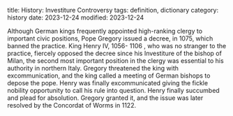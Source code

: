 title: History: Investiture Controversy
tags: definition, dictionary
category: history
date: 2023-12-24
modified: 2023-12-24


Although German kings frequently
 appointed high-ranking clergy to important civic positions, Pope
 Gregory issued a decree, in 1075,
 which banned the practice.
 King Henry IV, 1056-
1106
, who was no stranger to the
 practice, fiercely opposed the decree since his Investiture of the
 bishop of Milan, the second most important position in the clergy
 was essential to his authority in northern Italy. Gregory
 threatened the king with excommunication, and the king called a
 meeting of German bishops to depose the pope. Henry was finally
 excommunicated giving the fickle nobility opportunity to call his
 rule into question. Henry finally succumbed and plead for
 absolution. Gregory granted it, and the issue was later resolved
 by the Concordat of Worms in 1122.




